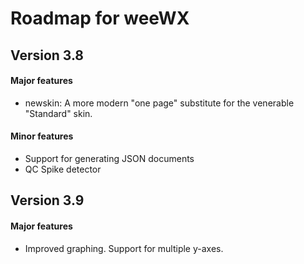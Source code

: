 # Roadmap for weeWX

## Version 3.8

#### Major features

* newskin: A more modern "one page" substitute for the venerable "Standard" skin.

#### Minor features

* Support for generating JSON documents
* QC Spike detector

## Version 3.9

#### Major features
* Improved graphing. Support for multiple y-axes. 